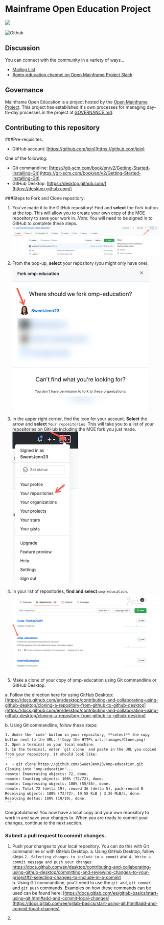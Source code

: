 # Mainframe Open Education Project

![](https://artwork.openmainframeproject.org/projects/mainframe-open-education/color/mainframe-open-education-color.svg)

![Github](https://img.shields.io/github/license/openmainframeproject/omp-education)


## Discussion

You can connect with the community in a variety of ways...

- [Mailing List](https://lists.openmainframeproject.org/g/omp-education-discussion)
- [#omp-education channel on Open Mainframe Project Slack](https://slack.openmainframeproject.org)

## Governance
Mainframe Open Education is a project hosted by the [Open Mainframe Project](https://openmainframeproject.org). This project has established it's own processes for managing day-to-day processes in the project at [GOVERNANCE.md](GOVERNANCE.md).

## Contributing to this repository

###Pre-requisites:
* GitHub account: [https://github.com/join](https://github.com/join)

One of the following: 

* Git commandline: [https://git-scm.com/book/en/v2/Getting-Started-Installing-Git](https://git-scm.com/book/en/v2/Getting-Started-Installing-Git)
* GitHub Desktop: [https://desktop.github.com/](https://desktop.github.com/)

###Steps to Fork and Clone repository:
1. You've made it to the GitHub repository! Find and **select** the `Fork` button at the top. This will allow you to create your own copy of the MOE repository to save your work in. _Note:_ You will need to be signed in to GitHub to complete these steps.![Fork the repository.](images/Fork.png)

2. From the pop-up, **select** your repository (you might only have one).![Select your repository.](images/SelectRepository.png)

3. In the upper right corner, find the icon for your account. **Select** the arrow and **select** `Your repositories`. This will take you to a list of your repositories on GitHub including the MOE fork you just made. ![Select Your repositories.](images/YourRepositories.png) 

4. In your list of repositories, **find and select** `omp-education`. ![Select omp-education from your list of repositories.](images/omp-education.png) 

5. Make a clone of your copy of omp-education using Git commandline or GitHub Desktop. 
	
a. Follow the direction here for using GitHub Desktop: [https://docs.github.com/en/desktop/contributing-and-collaborating-using-github-desktop/cloning-a-repository-from-github-to-github-desktop](https://docs.github.com/en/desktop/contributing-and-collaborating-using-github-desktop/cloning-a-repository-from-github-to-github-desktop)
	
b. Using Git commandline, follow these steps:
		
	1. Under the `code` button in your repository, **select** the copy button next to the URL. ![Copy the HTTPs url.](images/Clone.png)
	2. Open a terminal on your local machine.
	3. In the terminal, enter `git clone` and paste in the URL you copied from your repository. It should look like: 
	```
	➜  ~ git clone https://github.com/SweetJenn23/omp-education.git
	Cloning into 'omp-education'...
	remote: Enumerating objects: 72, done.
	remote: Counting objects: 100% (72/72), done.
	remote: Compressing objects: 100% (55/55), done.
	remote: Total 72 (delta 19), reused 36 (delta 5), pack-reused 0
	Receiving objects: 100% (72/72), 19.58 KiB | 3.26 MiB/s, done.
	Resolving deltas: 100% (19/19), done.
	```
	
Congratulations! You now have a local copy and your own repository to work in and save your changes to. When you are ready to commit your changes, continue to the next section.

### Submit a pull request to commit changes.

1. Push your changes to your local repository. You can do this with Git commandline or with GitHub Desktop.
	a. Using GitHub Desktop, follow steps `2. Selecting changes to include in a commit` and `4. Write a commit message and push your changes`: [https://docs.github.com/en/desktop/contributing-and-collaborating-using-github-desktop/committing-and-reviewing-changes-to-your-project#2-selecting-changes-to-include-in-a-commit	
](https://docs.github.com/en/desktop/contributing-and-collaborating-using-github-desktop/committing-and-reviewing-changes-to-your-project#2-selecting-changes-to-include-in-a-commit)
	b. Using Git commandline, you'll need to use the `git add`, `git commit` and `git push` commands. Examples on how these commands can be used can be found here: [https://docs.gitlab.com/ee/gitlab-basics/start-using-git.html#add-and-commit-local-changes](https://docs.gitlab.com/ee/gitlab-basics/start-using-git.html#add-and-commit-local-changes)	

2. 